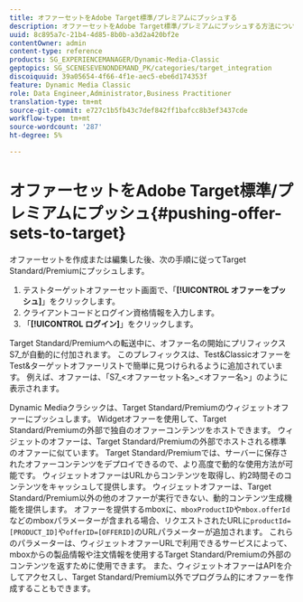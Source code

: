 ```yaml
---
title: オファーセットをAdobe Target標準/プレミアムにプッシュする
description: オファーセットをAdobe Target標準/プレミアムにプッシュする方法について説明します。
uuid: 8c895a7c-21b4-4d85-8b0b-a3d2a420bf2e
contentOwner: admin
content-type: reference
products: SG_EXPERIENCEMANAGER/Dynamic-Media-Classic
geptopics: SG_SCENESEVENONDEMAND_PK/categories/target_integration
discoiquuid: 39a05654-4f66-4f1e-aec5-ebe6d174353f
feature: Dynamic Media Classic
role: Data Engineer,Administrator,Business Practitioner
translation-type: tm+mt
source-git-commit: e727c1b5fb43c7def842ff1bafcc8b3ef3437cde
workflow-type: tm+mt
source-wordcount: '287'
ht-degree: 5%

---
```



# オファーセットをAdobe Target標準/プレミアムにプッシュ{#pushing-offer-sets-to-target}

オファーセットを作成または編集した後、次の手順に従ってTarget Standard/Premiumにプッシュします。

1. テストターゲットオファーセット画面で、「**[!UICONTROL オファーをプッシュ]**」をクリックします。
1. クライアントコードとログイン資格情報を入力します。
1. 「**[!UICONTROL ログイン]**」をクリックします。

Target Standard/Premiumへの転送中に、オファー名の開始にプリフィックスS7_が自動的に付加されます。 このプレフィックスは、Test&amp;ClassicオファーをTest&amp;ターゲットオファーリストで簡単に見つけられるように追加されています。 例えば、オファーは、「S7_&lt;オファーセット名>_&lt;オファー名>」のように表示されます。

Dynamic Mediaクラシックは、Target Standard/Premiumのウィジェットオファーにプッシュします。 Widgetオファーを使用して、Target Standard/Premiumの外部で独自のオファーコンテンツをホストできます。 ウィジェットのオファーは、Target Standard/Premiumの外部でホストされる標準のオファーに似ています。 Target Standard/Premiumでは、サーバーに保存されたオファーコンテンツをデプロイできるので、より高度で動的な使用方法が可能です。 ウィジェットオファーはURLからコンテンツを取得し、約2時間そのコンテンツをキャッシュして提供します。 ウィジェットオファーは、Target Standard/Premium以外の他のオファーが実行できない、動的コンテンツ生成機能を提供します。 オファーを提供するmboxに、`mboxProductID`や`mbox.offerId`などのmboxパラメーターが含まれる場合、リクエストされたURLに`productId=[PRODUCT_ID]`や`offerID=[OFFERID]`のURLパラメーターが追加されます。 これらのパラメーターは、ウィジェットオファーURLで利用できるサービスによって、mboxからの製品情報や注文情報を使用するTarget Standard/Premiumの外部のコンテンツを返すために使用できます。 また、ウィジェットオファーはAPIを介してアクセスし、Target Standard/Premium以外でプログラム的にオファーを作成することもできます。
